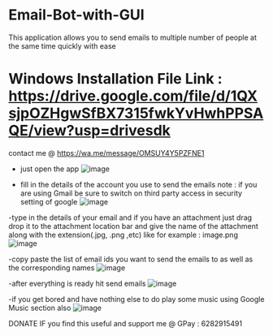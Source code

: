 # Email-Bot-with-GUI
This application allows you to send emails to multiple number of people at the same time quickly with ease

# Windows Installation File Link : https://drive.google.com/file/d/1QXsjpOZHgwSfBX7315fwkYvHwhPPSAQE/view?usp=drivesdk
 contact me @ https://wa.me/message/OMSUY4Y5PZFNE1

- just open the app
![image](https://user-images.githubusercontent.com/67222042/99880529-e2842080-2c39-11eb-916f-5b20b656f037.png)

- fill in the details of the account you use to send the emails
note : if you are using Gmail be sure to switch on third party access in security setting of google
![image](https://user-images.githubusercontent.com/67222042/99880567-27a85280-2c3a-11eb-86dc-6468e5c5ade8.png)

-type in the details of your email and if you have an attachment just drag drop it to the attachment location bar and give the name of the attachment along with the extension(.jpg, .png ,etc) like for example : image.png
![image](https://user-images.githubusercontent.com/67222042/99880593-676f3a00-2c3a-11eb-9bc6-bb4947c1c13e.png)

-copy paste the list of email ids you want to send the emails to as well as the corresponding names
![image](https://user-images.githubusercontent.com/67222042/99880607-7bb33700-2c3a-11eb-8fef-2340c19ceee9.png)

-after everything is ready hit send emails
![image](https://user-images.githubusercontent.com/67222042/99880627-97b6d880-2c3a-11eb-98f3-30fc5aac7b43.png)

-if you get bored and have nothing else to do play some music using Google Music section also 
![image](https://user-images.githubusercontent.com/67222042/99880636-aac9a880-2c3a-11eb-9b83-7101f9701724.png)



DONATE IF you find this useful and support me @
GPay : 6282915491
